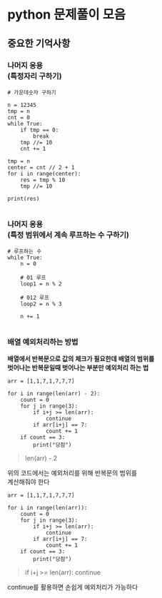 # python 문제풀이 모음
## 중요한 기억사항
### 나머지 응용<br>(특정자리 구하기)
<pre><code># 가운데숫자 구하기

n = 12345
tmp = n
cnt = 0
while True:
    if tmp == 0:
        break
    tmp //= 10
    cnt += 1

tmp = n
center = cnt // 2 + 1
for i in range(center):
    res = tmp % 10
    tmp //= 10

print(res)

</code></pre>

### 나머지 응용<br>(특정 범위에서 계속 루프하는 수 구하기)
<pre><code># 루프하는 수 
while True:
    n = 0

    # 01 루프
    loop1 = n % 2

    # 012 루프
    loop2 = n % 3

    n += 1

</code></pre>

### 배열 예외처리하는 방법
<b>배열에서 반복문으로 값의 체크가 필요한데 배열의 범위를<br>벗어나는 반복문일때 벗어나는 부분만 예외처리 하는 법</b>
<pre><code>arr = [1,1,7,1,7,7,7]

for i in range(len(arr) - 2):
    count = 0
    for j in range(3):
        if i+j >= len(arr):
            continue
        if arr[i+j] == 7:
            count += 1
    if count == 3:
        print("당첨")
</code></pre>
  
> len(arr) - 2
  
위의 코드에서는 예외처리를 위해 반복문의 범위를  
계산해줘야 한다
  
<pre><code>arr = [1,1,7,1,7,7,7]

for i in range(len(arr)):
    count = 0
    for j in range(3):
        if i+j >= len(arr):
            continue
        if arr[i+j] == 7:
            count += 1
    if count == 3:
        print("당첨")
</code></pre>
  
> if i+j >= len(arr):
>     continue
  
continue를 활용하면 손쉽게 예외처리가 가능하다